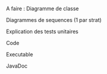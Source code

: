 A faire :
Diagramme de classe

Diagrammes de sequences (1 par strat)

Explication des tests unitaires

Code

Executable

JavaDoc


